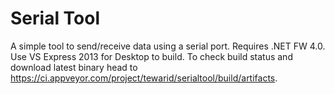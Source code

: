 Serial Tool
===========

A simple tool to send/receive data using a serial port. Requires .NET FW 4.0. Use VS Express 2013 for Desktop to build. To check build status and download latest binary head to https://ci.appveyor.com/project/tewarid/serialtool/build/artifacts.
